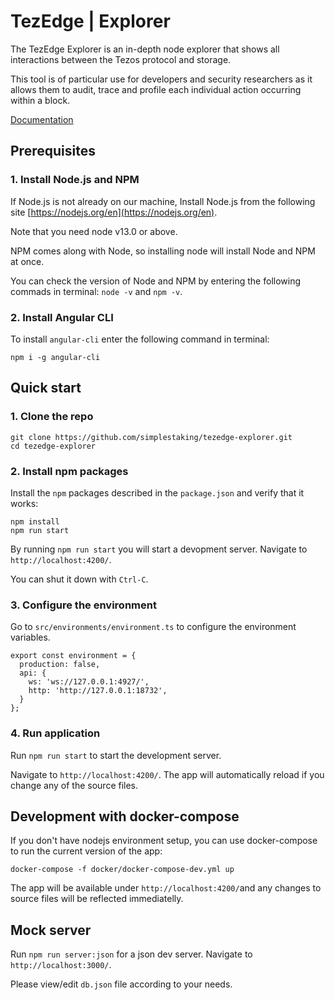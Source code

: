 # TezEdge | Explorer

The TezEdge Explorer is an in-depth node explorer that shows all interactions between the Tezos protocol and storage. 

This tool is of particular use for developers and security researchers as it allows them to audit, trace and profile each individual action occurring within a block.

[Documentation](https://docs.tezedge.com/tezedge/explorer)

## Prerequisites

### 1. Install Node.js and NPM

If Node.js is not already on our machine, Install Node.js from the following site [https://nodejs.org/en](https://nodejs.org/en).

Note that you need node v13.0 or above.

NPM comes along with Node, so installing node will install Node and NPM at once.

You can check the version of Node and NPM by entering the following commads in terminal: `node -v` and `npm -v`.

### 2. Install Angular CLI

To install `angular-cli` enter the following command in terminal:

```
npm i -g angular-cli
```

## Quick start

### 1. Clone the repo
```
git clone https://github.com/simplestaking/tezedge-explorer.git
cd tezedge-explorer
```

### 2. Install npm packages
Install the `npm` packages described in the `package.json` and verify that it works:

```
npm install
npm run start
```
By running `npm run start` you will start a devopment server. Navigate to `http://localhost:4200/`.

You can shut it down with `Ctrl-C`.


### 3. Configure the environment

Go to `src/environments/environment.ts` to configure the environment variables.

```
export const environment = {
  production: false,
  api: {
    ws: 'ws://127.0.0.1:4927/',
    http: 'http://127.0.0.1:18732',
  }
};
```

### 4. Run application

Run `npm run start` to start the development server. 

Navigate to `http://localhost:4200/`. The app will automatically reload if you change any of the source files.

## Development with docker-compose

If you don't have nodejs environment setup, you can use docker-compose to run the current version
of the app:

```
docker-compose -f docker/docker-compose-dev.yml up
```

The app will be available under `http://localhost:4200/`and any changes to source files will
be reflected immediatelly.

## Mock server
Run `npm run server:json` for a json dev server.
Navigate to `http://localhost:3000/`.

Please view/edit `db.json` file according to your needs.
